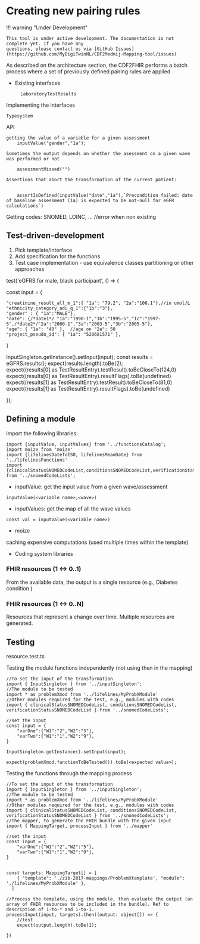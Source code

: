 # Creating new pairing rules


!!! warning "Under Development"
    
    This tool is under active development. The documentation is not complete yet. If you have any 
    questions, please contact us via [GitHub Issues](https://github.com/MyDigiTwinNL/CDF2Medmij-Mapping-tool/issues)


As described on the architecture section, the CDF2FHIR performs a batch process where a set of previously defined pairing rules are applied 

- Existing interfaces
        
        LaboratoryTestResults


Implementing the interfaces

    Typesystem

API

    getting the value of a variable for a given assessment
        inputValue("gender","1a");
    
    Sometimes the output depends on whether the asessment on a given wave was performed or not
    
        assessmentMissed("")
    
    Assertions that abort the transformation of the current patient:

    
        assertIsDefined(inputValue("date","1a"),`Precondition failed: date of baseline assessment (1a) is expected to be not-null for eGFR calculations`)


Getting codes: SNOMED, LOINC, ...
//error when non existing


## Test-driven-development

1. Pick template/interface
2. Add specification for the functions
3. Test case implementation - use equivalence classes partitioning or other approaches

test('eGFRS for male, black participant', () => {

  const input = {
   
    "creatinine_result_all_m_1":{ "1a": "79.2", "2a":"106.1"},//in umol/L
    "ethnicity_category_adu_q_1":{"1b":"3"},
    "gender" : { "1a":"MALE"},
    "date": {/*date1*/ "1a":"1990-1","1b":"1995-5","1c":"1997-5",/*date2*/"2a":"2000-1","3a":"2003-5","3b":"2005-5"},
    "age": { "1a": "40" },  //age on "2a": 50  
    "project_pseudo_id": { "1a": "520681571" },
  }  

  InputSingleton.getInstance().setInput(input);
  const results = eGFRS.results();
  expect(results.length).toBe(2);  
  expect((results[0] as TestResultEntry).testResult).toBeCloseTo(124,0)
  expect((results[0] as TestResultEntry).resultFlags).toBe(undefined)
  expect((results[1] as TestResultEntry).testResult).toBeCloseTo(81,0)  
  expect((results[1] as TestResultEntry).resultFlags).toBe(undefined)

  

});



## Defining a module


import the following libraries:

````
import {inputValue, inputValues} from '../functionsCatalog';
import moize from 'moize'
import {lifelinesDateToISO, lifelinesMeanDate} from '../lifelinesFunctions'
import {clinicalStatusSNOMEDCodeList,conditionsSNOMEDCodeList,verificationStatusSNOMEDCodeList} from '../snomedCodeLists';
````

* inputValue: get the input value from a given wave/assessment

````
inputValue(<variable name>,<wave>)
````

* inputValues: get the map of all the wave values

````
const val = inputValue(<variable name>)
````
* moize

caching expensive computations (used multiple times within the template)

* Coding system libraries


### FHIR resources (1 <-> 0..1)

From the available data, the output is a single resource (e.g., Diabetes condition )




### FHIR resources (1 <-> 0..N)



Resources that represent a change over time. Multiple resources are generated.



## Testing

resource.test.ts

Testing the module functions independently (not using then in the mapping)

````
//To set the input of the transformation
import { InputSingleton } from '../inputSingleton';
//The module to be tested
import * as problemXmod from '../lifelines/MyProbXModule'
//Other modules required for the test, e.g., modules with codes
import { clinicalStatusSNOMEDCodeList, conditionsSNOMEDCodeList, verificationStatusSNOMEDCodeList } from '../snomedCodeLists';

//set the input
const input = {
    "varOne":{"W1":"2","W2":"5"},
    "varTwo":{"W1":"1","W2":"9"},
}

InputSingleton.getInstance().setInput(input);

expect(problemXmod.functionToBeTested()).toBe(<expected value>);

````

Testing the functions through the mapping process

````
//To set the input of the transformation
import { InputSingleton } from '../inputSingleton';
//The module to be tested
import * as problemXmod from '../lifelines/MyProbXModule'
//Other modules required for the test, e.g., modules with codes
import { clinicalStatusSNOMEDCodeList, conditionsSNOMEDCodeList, verificationStatusSNOMEDCodeList } from '../snomedCodeLists';
//The mapper, to generate the FHIR bundle with the given input
import { MappingTarget, processInput } from '../mapper'

//set the input
const input = {
    "varOne":{"W1":"2","W2":"5"},
    "varTwo":{"W1":"1","W2":"9"},
}


const targets: MappingTarget[] = [
    { "template": './zib-2017-mappings/ProblemXtemplate', "module": './lifelines/MyProbXModule' },
  ]

//Process the template, using the module, then evaluate the output (an array of FHIR resources to be included in the bundle). Ref to description of 1-to-* and 1-to-1.
processInput(input, targets).then((output: object[]) => {
    //test
    expect(output.length).toBe(1);

})


````
